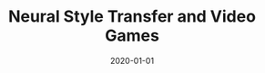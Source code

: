 ---
title: "Neural Style Transfer and Video Games"
collection: talks
type: "Talk"
permalink: /talks/2020_neural_style
venue: "Computational Modeling II honors project presentation"
date: 2020-01-01
location: "East Lansing, MI"
---
